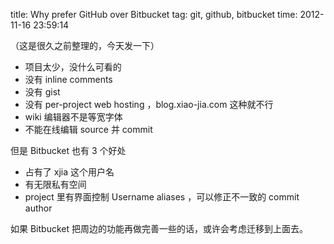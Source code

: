 title: Why prefer GitHub over Bitbucket
tag: git, github, bitbucket
time: 2012-11-16 23:59:14

（这是很久之前整理的，今天发一下）

- 项目太少，没什么可看的
- 没有 inline comments
- 没有 gist
- 没有 per-project web hosting ，blog.xiao-jia.com 这种就不行
- wiki 编辑器不是等宽字体
- 不能在线编辑 source 并 commit

但是 Bitbucket 也有 3 个好处

- 占有了 xjia 这个用户名
- 有无限私有空间
- project 里有界面控制 Username aliases ，可以修正不一致的 commit author

如果 Bitbucket 把周边的功能再做完善一些的话，或许会考虑迁移到上面去。

